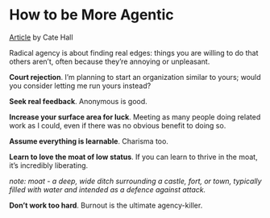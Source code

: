 # How to be More Agentic

[Article][article] by Cate Hall

Radical agency is about finding real edges: things you are willing to do
that others aren’t, often because they’re annoying or unpleasant.

**Court rejection**. I’m planning to start an organization similar to yours;
would you consider letting me run yours instead?

**Seek real feedback**. Anonymous is good.

**Increase your surface area for luck**.
Meeting as many people doing related work as I could,
even if there was no obvious benefit to doing so.

**Assume everything is learnable**. Charisma too.

**Learn to love the moat of low status**.
If you can learn to thrive in the moat, it’s incredibly liberating.

_note: moat - a deep, wide ditch surrounding a castle,
fort, or town, typically filled with water and intended as a defence against attack._

**Don’t work too hard**. Burnout is the ultimate agency-killer.

[article]: https://usefulfictions.substack.com/p/how-to-be-more-agentic
